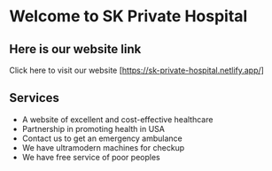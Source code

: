 # Welcome to SK Private Hospital
## Here is our website link

Click here to visit our website [https://sk-private-hospital.netlify.app/]

## Services
* A website of excellent and cost-effective healthcare
* Partnership in promoting health in USA
* Contact us to get an emergency ambulance
* We have ultramodern machines for checkup
* We have free service of poor peoples